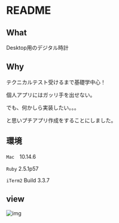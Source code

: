 # README

## What
Desktop用のデジタル時計

## Why
テクニカルテスト受けるまで基礎学中心！

個人アプリにはガッリ手を出せない。

でも、何かしら実装したい。。。

と思いプチアプリ作成をすることにしました。

## 環境
`Mac`　10.14.6

`Ruby` 2.5.1p57

`iTerm2` Build 3.3.7

## view
![img](https://user-images.githubusercontent.com/57339536/79128135-fa5f1080-7ddd-11ea-8116-8b9e197839cc.gif)
